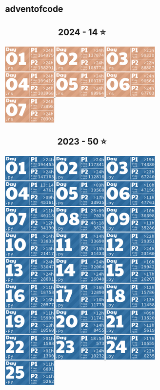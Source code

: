 # adventofcode

<!-- AOC TILES BEGIN -->
<h1 align="center">
  2024 - 14 ⭐
</h1>
<a href="2024/src/bin/1.rs">
  <img src=".aoc_tiles/tiles/2024/01.png" width="161px">
</a>
<a href="2024/src/bin/2.rs">
  <img src=".aoc_tiles/tiles/2024/02.png" width="161px">
</a>
<a href="2024/src/bin/3.rs">
  <img src=".aoc_tiles/tiles/2024/03.png" width="161px">
</a>
<a href="2024/src/bin/4.rs">
  <img src=".aoc_tiles/tiles/2024/04.png" width="161px">
</a>
<a href="2024/src/bin/5.rs">
  <img src=".aoc_tiles/tiles/2024/05.png" width="161px">
</a>
<a href="2024/src/bin/6.rs">
  <img src=".aoc_tiles/tiles/2024/06.png" width="161px">
</a>
<a href="2024/src/bin/7.rs">
  <img src=".aoc_tiles/tiles/2024/07.png" width="161px">
</a>
<h1 align="center">
  2023 - 50 ⭐
</h1>
<a href="2023/1.py">
  <img src=".aoc_tiles/tiles/2023/01.png" width="161px">
</a>
<a href="2023/2.py">
  <img src=".aoc_tiles/tiles/2023/02.png" width="161px">
</a>
<a href="2023/3.py">
  <img src=".aoc_tiles/tiles/2023/03.png" width="161px">
</a>
<a href="2023/4.py">
  <img src=".aoc_tiles/tiles/2023/04.png" width="161px">
</a>
<a href="2023/5.py">
  <img src=".aoc_tiles/tiles/2023/05.png" width="161px">
</a>
<a href="2023/6.py">
  <img src=".aoc_tiles/tiles/2023/06.png" width="161px">
</a>
<a href="2023/7.py">
  <img src=".aoc_tiles/tiles/2023/07.png" width="161px">
</a>
<a href="2023/8.py">
  <img src=".aoc_tiles/tiles/2023/08.png" width="161px">
</a>
<a href="2023/9.py">
  <img src=".aoc_tiles/tiles/2023/09.png" width="161px">
</a>
<a href="2023/10.py">
  <img src=".aoc_tiles/tiles/2023/10.png" width="161px">
</a>
<a href="2023/11.py">
  <img src=".aoc_tiles/tiles/2023/11.png" width="161px">
</a>
<a href="2023/12.py">
  <img src=".aoc_tiles/tiles/2023/12.png" width="161px">
</a>
<a href="2023/13.py">
  <img src=".aoc_tiles/tiles/2023/13.png" width="161px">
</a>
<a href="2023/14.py">
  <img src=".aoc_tiles/tiles/2023/14.png" width="161px">
</a>
<a href="2023/15.py">
  <img src=".aoc_tiles/tiles/2023/15.png" width="161px">
</a>
<a href="2023/16.py">
  <img src=".aoc_tiles/tiles/2023/16.png" width="161px">
</a>
<a href="2023/17.py">
  <img src=".aoc_tiles/tiles/2023/17.png" width="161px">
</a>
<a href="2023/18.py">
  <img src=".aoc_tiles/tiles/2023/18.png" width="161px">
</a>
<a href="2023/19.py">
  <img src=".aoc_tiles/tiles/2023/19.png" width="161px">
</a>
<a href="2023/20.py">
  <img src=".aoc_tiles/tiles/2023/20.png" width="161px">
</a>
<a href="2023/21.py">
  <img src=".aoc_tiles/tiles/2023/21.png" width="161px">
</a>
<a href="2023/22.py">
  <img src=".aoc_tiles/tiles/2023/22.png" width="161px">
</a>
<a href="2023/23.py">
  <img src=".aoc_tiles/tiles/2023/23.png" width="161px">
</a>
<a href="2023/24.py">
  <img src=".aoc_tiles/tiles/2023/24.png" width="161px">
</a>
<a href="2023/25.py">
  <img src=".aoc_tiles/tiles/2023/25.png" width="161px">
</a>
<!-- AOC TILES END -->


